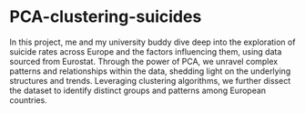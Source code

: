 # PCA-clustering-suicides
In this project, me and my university buddy dive deep into the exploration of suicide rates across Europe and the factors influencing them, using data sourced from Eurostat. Through the power of PCA, we unravel complex patterns and relationships within the data, shedding light on the underlying structures and trends. Leveraging clustering algorithms, we further dissect the dataset to identify distinct groups and patterns among European countries.
